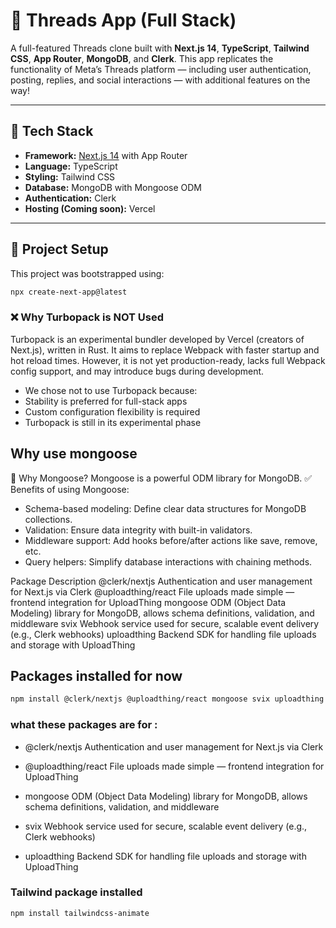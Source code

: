 # 🧵 Threads App (Full Stack)

A full-featured Threads clone built with **Next.js 14**, **TypeScript**, **Tailwind CSS**, **App Router**, **MongoDB**, and **Clerk**. This app replicates the functionality of Meta’s Threads platform — including user authentication, posting, replies, and social interactions — with additional features on the way!

---

## 🚀 Tech Stack

- **Framework:** [Next.js 14](https://nextjs.org/docs) with App Router  
- **Language:** TypeScript  
- **Styling:** Tailwind CSS  
- **Database:** MongoDB with Mongoose ODM  
- **Authentication:** Clerk  
- **Hosting (Coming soon):** Vercel  

---

## 📁 Project Setup

This project was bootstrapped using:

```bash
npx create-next-app@latest
```

### ❌ Why Turbopack is NOT Used
Turbopack is an experimental bundler developed by Vercel (creators of Next.js), written in Rust. It aims to replace Webpack with faster startup and hot reload times. However, it is not yet production-ready, lacks full Webpack config support, and may introduce bugs during development.
- We chose not to use Turbopack because:
- Stability is preferred for full-stack apps
- Custom configuration flexibility is required
- Turbopack is still in its experimental phase

## Why use mongoose
🧩 Why Mongoose?
Mongoose is a powerful ODM library for MongoDB.
✅ Benefits of using Mongoose:

- Schema-based modeling: Define clear data structures for MongoDB collections.
- Validation: Ensure data integrity with built-in validators.
- Middleware support: Add hooks before/after actions like save, remove, etc.
- Query helpers: Simplify database interactions with chaining methods.

Package	Description
@clerk/nextjs	Authentication and user management for Next.js via Clerk
@uploadthing/react	File uploads made simple — frontend integration for UploadThing
mongoose	ODM (Object Data Modeling) library for MongoDB, allows schema definitions, validation, and middleware
svix	Webhook service used for secure, scalable event delivery (e.g., Clerk webhooks)
uploadthing	Backend SDK for handling file uploads and storage with UploadThing

## Packages installed for now
```bash 
npm install @clerk/nextjs @uploadthing/react mongoose svix uploadthing 
```
### what these packages are for :
- @clerk/nextjs	Authentication and user management for Next.js via Clerk

- @uploadthing/react	File uploads made simple — frontend integration for UploadThing

- mongoose	ODM (Object Data Modeling) library for MongoDB, allows schema definitions, validation, and middleware

- svix	Webhook service used for secure, scalable event delivery (e.g., Clerk webhooks)

- uploadthing	Backend SDK for handling file uploads and storage with UploadThing

### Tailwind package installed
```bash
npm install tailwindcss-animate
```